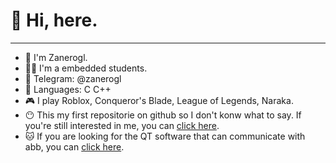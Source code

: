 # 👋 Hi, here.
----
- 👀 I'm Zanerogl.
- 👨‍💻 I'm a embedded students.
- 💬 Telegram: @zanerogl
- 🔘 Languages: C C++ 
- 🎮 I play Roblox, Conqueror's Blade, League of Legends, Naraka.
- 😶 This my first repositorie on github so I don't konw what to say. If you're still interested in me, you can [click here](https://zanerogl.github.io).
- 🐱 If you are looking for the QT software that can communicate with abb, you can [click here](https://github.com/zanerogl/QT_OpenCV_TCP_Detect_System).
<!---
Zanerogl/Zanerogl is a ✨ special ✨ repository because its `README.md` (this file) appears on your GitHub profile.
You can click the Preview link to take a look at your changes.
- 👀 I’m interested in ...
- 🌱 I’m currently learning ...
- 💞️ I’m looking to collaborate on ...
- 📫 How to reach me ...
--->
